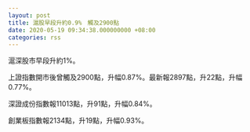 ```yaml
---
layout: post
title: 滬股早段升約0.9%　觸及2900點
date: 2020-05-19 09:34:38.000000000 +08:00
categories: rss
---
```


滬深股市早段升約1%。

上證指數開市後曾觸及2900點，升幅0.87%。最新報2897點，升22點，升幅0.77%。

深證成份指數報11013點，升91點，升幅0.84%。

創業板指數報2134點，升19點，升幅0.93%。
